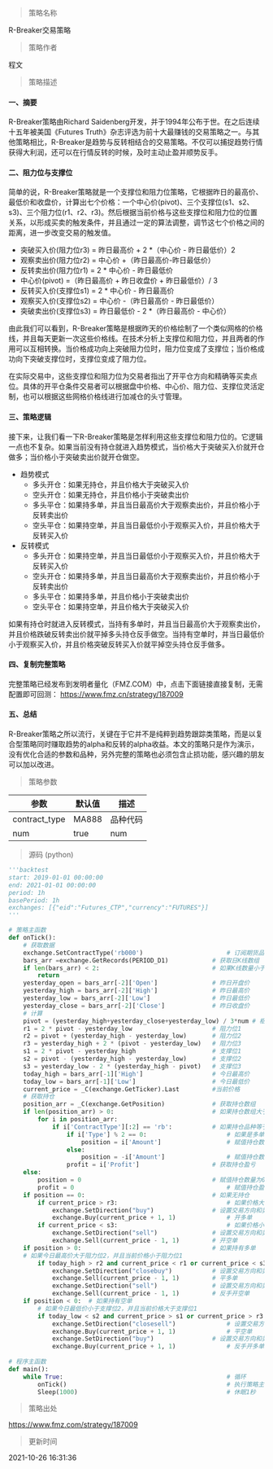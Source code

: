 
> 策略名称

R-Breaker交易策略

> 策略作者

程文

> 策略描述

#### 一、摘要
R-Breaker策略由Richard Saidenberg开发，并于1994年公布于世。在之后连续十五年被美国《Futures Truth》杂志评选为前十大最赚钱的交易策略之一。与其他策略相比，R-Breaker是趋势与反转相结合的交易策略。不仅可以捕捉趋势行情获得大利润，还可以在行情反转的时候，及时主动止盈并顺势反手。


#### 二、阻力位与支撑位
简单的说，R-Breaker策略就是一个支撑位和阻力位策略，它根据昨日的最高价、最低价和收盘价，计算出七个价格：一个中心价(pivot)、三个支撑位(s1、s2、s3)、三个阻力位(r1、r2、r3)。然后根据当前价格与这些支撑位和阻力位的位置关系，以形成买卖的触发条件，并且通过一定的算法调整，调节这七个价格之间的距离，进一步改变交易的触发值。

- 突破买入价(阻力位r3) = 昨日最高价 + 2 *（中心价 - 昨日最低价）2
- 观察卖出价(阻力位r2) = 中心价 +（昨日最高价-昨日最低价）
- 反转卖出价(阻力位r1) = 2 * 中心价 - 昨日最低价
- 中心价(pivot)  =（昨日最高价 + 昨日收盘价 + 昨日最低价）/ 3
- 反转买入价(支撑位s1) = 2 * 中心价 - 昨日最高价
- 观察买入价(支撑位s2) = 中心价 -（昨日最高价 - 昨日最低价）
- 突破卖出价(支撑位s3) = 昨日最低价 - 2 *（昨日最高价 - 中心价）

由此我们可以看到，R-Breaker策略是根据昨天的价格绘制了一个类似网格的价格线，并且每天更新一次这些价格线。在技术分析上支撑位和阻力位，并且两者的作用可以互相转换。当价格成功向上突破阻力位时，阻力位变成了支撑位；当价格成功向下突破支撑位时，支撑位变成了阻力位。

在实际交易中，这些支撑位和阻力位为交易者指出了开平仓方向和精确等买卖点位。具体的开平仓条件交易者可以根据盘中价格、中心价、阻力位、支撑位灵活定制，也可以根据这些网格价格线进行加减仓的头寸管理。

#### 三、策略逻辑
接下来，让我们看一下R-Breaker策略是怎样利用这些支撑位和阻力位的。它逻辑一点也不复杂。如果当前没有持仓就进入趋势模式，当价格大于突破买入价就开仓做多；当价格小于突破卖出价就开仓做空。

- 趋势模式
   - 多头开仓：如果无持仓，并且价格大于突破买入价
   - 空头开仓：如果无持仓，并且价格小于突破卖出价
   - 多头平仓：如果持多单，并且当日最高价大于观察卖出价，并且价格小于反转卖出价
   - 空头平仓：如果持空单，并且当日最低价小于观察买入价，并且价格大于反转买入价
- 反转模式
   - 多头开仓：如果持空单，并且当日最低价小于观察买入价，并且价格大于反转买入价
   - 空头开仓：如果持多单，并且当日最高价大于观察卖出价，并且价格小于反转卖出价
   - 多头平仓：如果持多单，并且价格小于突破卖出价
   - 空头平仓：如果持空单，并且价格大于突破买入价

如果有持仓时就进入反转模式，当持有多单时，并且当日最高价大于观察卖出价，并且价格跌破反转卖出价就平掉多头持仓反手做空。当持有空单时，并当日最低价小于观察买入价，并且价格突破反转买入价就平掉空头持仓反手做多。

#### 四、复制完整策略
完整策略已经发布到发明者量化（FMZ.COM）中，点击下面链接直接复制，无需配置即可回测：
https://www.fmz.cn/strategy/187009

#### 五、总结
R-Breaker策略之所以流行，关键在于它并不是纯粹到趋势跟踪类策略，而是以复合型策略同时赚取趋势的alpha和反转的alpha收益。本文的策略只是作为演示，没有优化合适的参数和品种，另外完整的策略也必须包含止损功能，感兴趣的朋友可以加以改进。


> 策略参数



|参数|默认值|描述|
|----|----|----|
|contract_type|MA888|品种代码|
|num|true|num|


> 源码 (python)

``` python
'''backtest
start: 2019-01-01 00:00:00
end: 2021-01-01 00:00:00
period: 1h
basePeriod: 1h
exchanges: [{"eid":"Futures_CTP","currency":"FUTURES"}]
'''

# 策略主函数
def onTick():
    # 获取数据
    exchange.SetContractType('rb000')   					# 订阅期货品种
    bars_arr =exchange.GetRecords(PERIOD_D1)  			# 获取日K线数组
    if len(bars_arr) < 2:  								# 如果K线数量小于2根
        return
    yesterday_open = bars_arr[-2]['Open']     			# 昨日开盘价
    yesterday_high = bars_arr[-2]['High']     			# 昨日最高价
    yesterday_low = bars_arr[-2]['Low']       			# 昨日最低价
    yesterday_close = bars_arr[-2]['Close']   			# 昨日收盘价
    # 计算
    pivot = (yesterday_high+yesterday_close+yesterday_low) / 3*num # 枢轴点
    r1 = 2 * pivot - yesterday_low 						# 阻力位1
    r2 = pivot + (yesterday_high - yesterday_low)		# 阻力位2
    r3 = yesterday_high + 2 * (pivot - yesterday_low)	# 阻力位3
    s1 = 2 * pivot - yesterday_high  					# 支撑位1
    s2 = pivot - (yesterday_high - yesterday_low)  		# 支撑位2
    s3 = yesterday_low - 2 * (yesterday_high - pivot)  	# 支撑位3
    today_high = bars_arr[-1]['High'] 					# 今日最高价
    today_low = bars_arr[-1]['Low'] 					# 今日最低价
    current_price = _C(exchange.GetTicker).Last 		#当前价格
    # 获取持仓
    position_arr = _C(exchange.GetPosition)  			# 获取持仓数组
    if len(position_arr) > 0:  							# 如果持仓数组大于0
        for i in position_arr:
            if i['ContractType'][:2] == 'rb':  			# 如果持仓品种等于rb
                if i['Type'] % 2 == 0:  					# 如果是多单
                    position = i['Amount']  				# 赋值持仓数量为正数
                else:
                    position = -i['Amount']  				# 赋值持仓数量为负数
                profit = i['Profit']  					# 获取持仓盈亏
    else:
        position = 0  									# 赋值持仓数量为0
        profit = 0  										# 赋值持仓盈亏为0
    if position == 0:  									# 如果无持仓
        if current_price > r3:  							# 如果价格大于阻力位3
            exchange.SetDirection("buy")  				# 设置交易方向和类型
            exchange.Buy(current_price + 1, 1)  			# 开多单
        if current_price < s3:  							# 如果价格小于支撑位3
            exchange.SetDirection("sell")  				# 设置交易方向和类型
            exchange.Sell(current_price - 1, 1)  		# 开空单
    if position > 0:  									# 如果持有多单
    # 如果今日最高价大于阻力位2，并且当前价格小于阻力位1
        if today_high > r2 and current_price < r1 or current_price < s3:  
            exchange.SetDirection("closebuy")  			# 设置交易方向和类型
            exchange.Sell(current_price - 1, 1)  		# 平多单
            exchange.SetDirection("sell")  				# 设置交易方向和类型
            exchange.Sell(current_price - 1, 1)  		# 反手开空单
    if position < 0:  # 如果持有空单
        # 如果今日最低价小于支撑位2，并且当前价格大于支撑位1
        if today_low < s2 and current_price > s1 or current_price > r3:  
            exchange.SetDirection("closesell")  			# 设置交易方向和类型
            exchange.Buy(current_price + 1, 1)  			# 平空单
            exchange.SetDirection("buy")  				# 设置交易方向和类型
            exchange.Buy(current_price + 1, 1)  			# 反手开多单
            
# 程序主函数
def main():
    while True:     										# 循环
        onTick()    										# 执行策略主函数
        Sleep(1000) 										# 休眠1秒
```

> 策略出处

https://www.fmz.com/strategy/187009

> 更新时间

2021-10-26 16:31:36
